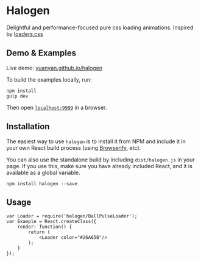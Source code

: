 Halogen
=======

Delightful and performance-focused pure css loading animations. Inspired by [loaders.css](http://connoratherton.com/loaders)

## Demo & Examples

Live demo: [yuanyan.github.io/halogen](http://yuanyan.github.io/halogen/)

To build the examples locally, run:

```
npm install
gulp dev
```

Then open [`localhost:9999`](http://localhost:9999) in a browser.

## Installation

The easiest way to use `halogen` is to install it from NPM and include it in your own React build process (using [Browserify](http://browserify.org), etc).

You can also use the standalone build by including `dist/halogen.js` in your page. If you use this, make sure you have already included React, and it is available as a global variable.

```
npm install halogen --save
```

## Usage

```
var Loader = require('halogen/BallPulseLoader');
var Example = React.createClass({
    render: function() {
        return (
            <Loader color="#26A65B"/>
        );
    }
});
```
